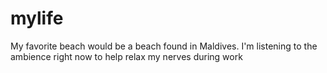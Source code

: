 # mylife

My favorite beach would be a beach found in Maldives. I'm listening to the ambience right now to help relax my nerves during work
